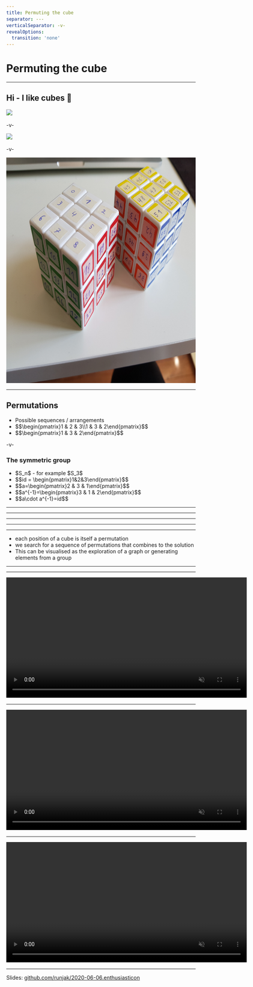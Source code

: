 ```yaml
---
title: Permuting the cube
separator: ---
verticalSeparator: -v-
revealOptions:
  transition: 'none'
---
```


# Permuting the cube

---

<!-- 1 min: Opening -->

## Hi - I like cubes 👋

<img src="assets/photos/title-page.jpg" style="border:none; margin: 0; height: 600px;" />

-v-

<img src="assets/photos/meta-magical.jpg" style="border:none; margin: 0; height: 600px;" />

-v-

<img src="assets/photos/stickered.jpg" style="border:none; margin: 0; height: 600px;" />

---

<!-- 1 min: what is a permutation -->

## Permutations

<ul>
   <li>Possible sequences / arrangements</li>
   <li class="fragment">$$\begin{pmatrix}1 & 2 & 3\\1 & 3 & 2\end{pmatrix}$$</li>
   <li class="fragment">$$\begin{pmatrix}1 & 3 & 2\end{pmatrix}$$</li>
</ul>

-v-

### The symmetric group

<ul>
   <li>$S_n$ - for example $S_3$</li>
   <li class="fragment">$$id = \begin{pmatrix}1&2&3\end{pmatrix}$$</li>
   <li class="fragment">$$a=\begin{pmatrix}2 & 3 & 1\end{pmatrix}$$</li>
   <li class="fragment">$$a^{-1}=\begin{pmatrix}3 & 1 & 2\end{pmatrix}$$</li>
   <li class="fragment">$$a\cdot a^{-1}=id$$</li>
</ul>

---

<!-- 1 min: permutations expose a dualism of data and function -->

---

<!-- 1 min: we can combine permutations to get new ones -->

---

<!-- 1 min: we can build rotations to orient the cube -->

---

<!-- 2 min: we can bootstrap lots of permutations from only a handful -->

---

<!-- 2 min: solving a rubiks cube -->
* each position of a cube is itself a permutation
* we search for a sequence of permutations that combines to the solution
* This can be visualised as the exploration of a graph or generating elements from a group

---

<!-- 1 min: search space is large, but we can build partial solutions -->

---

<video autoplay="true" loop="true" muted="true" width="640">
   <source src="rendered/2020-05-23.superflip.mp4" type="video/mp4">
</video>

---

<video autoplay="true" loop="true" muted="true" width="640">
   <source src="rendered/2020-05-26.enthusiasticon.27.mp4" type="video/mp4">
</video>

---

<video autoplay="true" loop="true" muted="true" width="640">
   <source src="rendered/2020-05-25.chaotikum.mp4" type="video/mp4">
</video>

---

Slides: [github.com/runjak/2020-06-06.enthusiasticon](https://github.com/runjak/2020-06-06.enthusiasticon)
